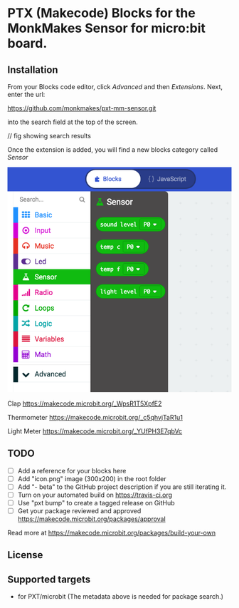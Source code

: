 # PTX (Makecode) Blocks for the MonkMakes Sensor for micro:bit board.


## Installation

From your Blocks code editor, click _Advanced_ and then _Extensions_. Next, enter the url: 

https://github.com/monkmakes/pxt-mm-sensor.git

into the search field at the top of the screen.

// fig showing search results

Once the extension is added, you will find a new blocks category called _Sensor_

![Sensor blocks category](figs/blocks.png)

Clap
https://makecode.microbit.org/_WpsR1T5XpfE2


Thermometer
https://makecode.microbit.org/_c5qhvjTaR1u1


Light Meter
https://makecode.microbit.org/_YUfPH3E7qbVc



## TODO

- [ ] Add a reference for your blocks here
- [ ] Add "icon.png" image (300x200) in the root folder
- [ ] Add "- beta" to the GitHub project description if you are still iterating it.
- [ ] Turn on your automated build on https://travis-ci.org
- [ ] Use "pxt bump" to create a tagged release on GitHub
- [ ] Get your package reviewed and approved https://makecode.microbit.org/packages/approval

Read more at https://makecode.microbit.org/packages/build-your-own

## License



## Supported targets

* for PXT/microbit
(The metadata above is needed for package search.)

